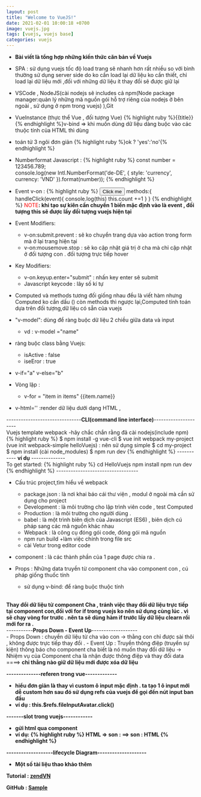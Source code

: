 ```yaml
---
layout: post
title: "Welcome to VueJS!"
date: 2021-02-01 10:00:18 +0700
image: vuejs.jpg
tags: [vuejs, vuejs base]
categories: vuejs
---
```

- <strong>Bài viết là tổng hợp những kiến thức căn bản về Vuejs</strong>
- SPA : sử dụng vuejs tốc độ load trang sẽ nhanh hơn rất nhiều so với bình thường sử dụng server side do ko cần load lại dữ liệu ko cần thiết, chỉ load lại dữ liệu mới ,đối với những dữ liệu ít thay đổi sẽ được giữ lại
- VSCode , NodeJS(cài nodejs sẽ includes cả npm(Node package manager:quản lý những mã nguồn gói hỗ trợ riêng của nodejs ở bên ngoài , sử dụng ở npm trong vuejs) ),Git
- VueInstance (thực thể Vue , đối tượng Vue)
{% highlight ruby %}<a v-bind:href ="url">{{title}}</a> {% endhighlight %}v-bind => khi muốn dùng dữ liệu dàng buộc vào các thuộc tính của HTML thì dùng
- toán tử 3 ngôi đơn giản {% highlight ruby %}ok ? 'yes':'no'{% endhighlight %}
- Numberformat Javascript :
{% highlight ruby %}
   const number = 123456.789;  
   console.log(new Intl.NumberFormat('de-DE', { style: 'currency', currency: 'VND' }).format(number));
{% endhighlight %}
- Event v-on :
{% highlight ruby %}
   <button v-on:click = "handleClick">Click me </button>
    methods:{
              handleClick(event){
              console.log(this)
              this.count +=1
                }
            }
{% endhighlight %}
<span style="color:red">NOTE</span><strong>: khi tạo sự kiên cần chuyền 1 biến mặc định vào là event , đối tượng this sẽ được lấy đối tượng vuejs hiện tại </strong>

- Event Modifiers:
     + v-on:submit.prevent : sẽ ko chuyển trang dựa vào action trong form mà ở lại trang hiện tại
     + v-on:mousemove.stop : sẽ ko cập nhật giá trị ở cha mà chỉ cập nhật ở đối tượng con . đối tượng trực tiếp hover
- Key Modifiers:
     + v-on.keyup.enter="submit" : nhấn key enter sẽ submit
     + Javascript keycode : lây số kí tự
- Computed và methods tương đối giống nhau đều là viết hàm nhưng Computed ko cần dấu () còn methods thì ngược lại,Computed tính toán dựa trên đối tượng,dữ liệu có sẵn của vuejs
- "v-model": dùng để ràng buộc dữ liệu 2 chiều giữa data và input
   + vd : v-model ="name"
- ràng buộc class bằng Vuejs:
   + isActive : false
   + iseEror : true
- v-if="a" v-else="b"
- Vòng lặp :
    + v-for = "item in items"
         {{item.name}}
- v-html='' :render dữ liệu dưới dạng HTML ,

-------------------------------<strong>CLI(command line interface)</strong>--------------------- <br>
Vuejs template webpack
-hãy chắc chắn rằng đã cài nodejs(include npm)
{% highlight ruby %}
$ npm install -g vue-cli
$ vue init webpack my-project (vue init webpack-simple helloVuejs) : nên sử dụng simple
$ cd my-project
$ npm install (cài node_modules)
$ npm run dev
{% endhighlight %}
----------- <strong>ví dụ</strong> --------------<br>
To get started:
{% highlight ruby %}
    cd HelloVuejs
    npm install
    npm run dev
{% endhighlight %}
----------------------------------<br>
- Cấu trúc project,tìm hiểu về webpack
    + package.json : là nơi khai báo cái thư viện , modul ở ngoài mà cần sử dụng cho project
    + Development : là môi trường cho lập trình viên code , test Computed
    + Production : là môi trường cho người dùng .
    + babel : là một trình biên dịch của Javascript (ES6) , biên dịch cú pháp sang các mã nguồn khác nhau
    + Webpack : là công cụ đóng gói code, đóng gói mã nguồn
    + npm run build
    +làm việc chính trong file src
    + cài Vetur trong editor code

- component : là các thành phần của 1 page được chia ra .
- Props : Những data truyền từ component cha vào component con , cú pháp giống thuốc tính
     + sử dụng v-bind: để ràng buộc thuộc tính
<br>
<strong>Thay đổi dữ liệu từ component Cha , tránh việc thay đổi dữ liệu trực tiếp tại component con,đối với for if trong vuejs ko nên sử dụng cùng lúc . vì sẽ chạy vòng for trước . nên ta sẽ dùng hàm if trước lấy dữ liệu clearn rồi mới for ra .</strong> <br>
-----------<strong>Props Down - Event Up</strong>-------------------<br/>
- Props Down : chuyền dữ liệu từ cha vào con -> thằng con chỉ được sài thôi , không được trực tiếp thay đổi .
- Event Up : Truyền thông điệp (truyền sự kiện) thông báo cho component cha biết là nó muốn thay đổi dữ liệu -> Nhiệm vụ của Component cha là nhận được thông điệp và thay đổi data
====> <strong>chỉ thằng nào giữ dữ liệu mới được xóa dữ liệu<strong><br>

--------------<strong>referen trong vue</strong>-------------<br>
- hiểu đơn giản là thay vì custom ô input mặc định . ta tạo 1 ô input mới dễ custom hơn sau đó sử dụng refs của vuejs để gọi đến nút input ban đầu
- ví dụ :
       this.$refs.fileInputAvatar.click()<br>

-------<strong>slot trong vuejs</strong>------------<br>

- gửi html qua component
- ví dụ:
{% highlight ruby %}
<component>HTML</component> => son : <slot></slot> ==> son : HTML
{% endhighlight %}

-------------------<strong>lifecycle Diagram</strong>--------------------<br>

- <strong>Một số tài liệu thao khảo thêm</strong> <br>

Tutorial : [zendVN]

GitHub : [Sample]

[zendVN]: https://youtu.be/q1CNKjPPfdc
[Sample]:   https://github.com/pytutorial/html_samples/tree/master/vuejs
